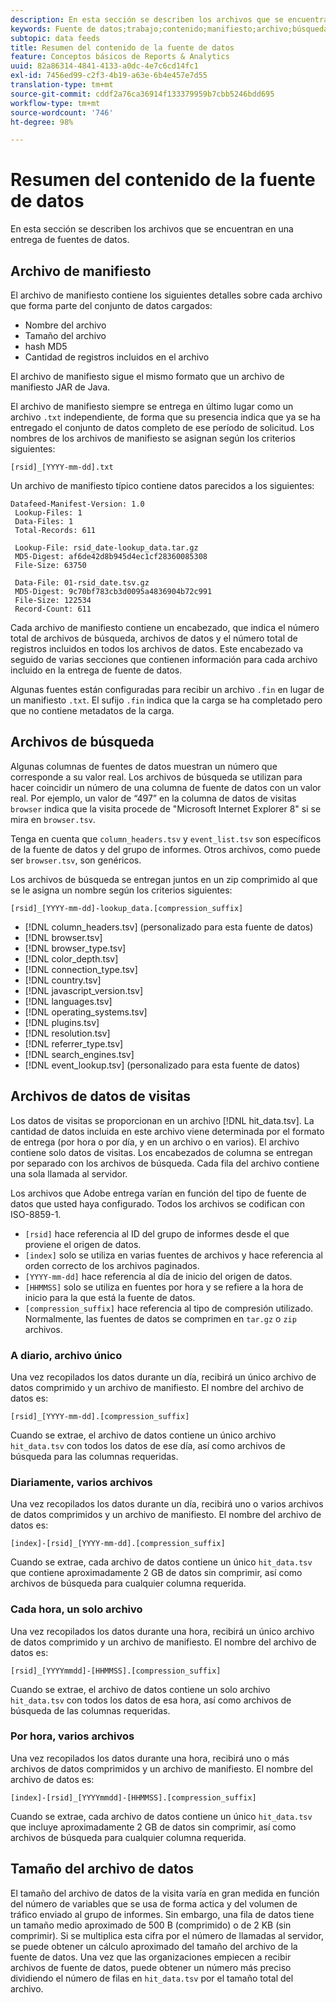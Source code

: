 ```yaml
---
description: En esta sección se describen los archivos que se encuentran en una entrega de fuentes de datos.
keywords: Fuente de datos;trabajo;contenido;manifiesto;archivo;búsqueda;datos de visitas;contenido de entrega
subtopic: data feeds
title: Resumen del contenido de la fuente de datos
feature: Conceptos básicos de Reports & Analytics
uuid: 82a86314-4841-4133-a0dc-4e7c6cd14fc1
exl-id: 7456ed99-c2f3-4b19-a63e-6b4e457e7d55
translation-type: tm+mt
source-git-commit: cddf2a76ca36914f133379959b7cbb5246bdd695
workflow-type: tm+mt
source-wordcount: '746'
ht-degree: 98%

---
```


# Resumen del contenido de la fuente de datos

En esta sección se describen los archivos que se encuentran en una entrega de fuentes de datos.

## Archivo de manifiesto

El archivo de manifiesto contiene los siguientes detalles sobre cada archivo que forma parte del conjunto de datos cargados:

* Nombre del archivo
* Tamaño del archivo
* hash MD5
* Cantidad de registros incluidos en el archivo

El archivo de manifiesto sigue el mismo formato que un archivo de manifiesto JAR de Java.

El archivo de manifiesto siempre se entrega en último lugar como un archivo `.txt` independiente, de forma que su presencia indica que ya se ha entregado el conjunto de datos completo de ese período de solicitud. Los nombres de los archivos de manifiesto se asignan según los criterios siguientes:

```text
[rsid]_[YYYY-mm-dd].txt
```

Un archivo de manifiesto típico contiene datos parecidos a los siguientes:

```text
Datafeed-Manifest-Version: 1.0
 Lookup-Files: 1
 Data-Files: 1
 Total-Records: 611

 Lookup-File: rsid_date-lookup_data.tar.gz
 MD5-Digest: af6de42d8b945d4ec1cf28360085308
 File-Size: 63750

 Data-File: 01-rsid_date.tsv.gz
 MD5-Digest: 9c70bf783cb3d0095a4836904b72c991
 File-Size: 122534
 Record-Count: 611
```

Cada archivo de manifiesto contiene un encabezado, que indica el número total de archivos de búsqueda, archivos de datos y el número total de registros incluidos en todos los archivos de datos. Este encabezado va seguido de varias secciones que contienen información para cada archivo incluido en la entrega de fuente de datos.

Algunas fuentes están configuradas para recibir un archivo `.fin` en lugar de un manifiesto `.txt`. El sufijo `.fin` indica que la carga se ha completado pero que no contiene metadatos de la carga.

## Archivos de búsqueda

Algunas columnas de fuentes de datos muestran un número que corresponde a su valor real. Los archivos de búsqueda se utilizan para hacer coincidir un número de una columna de fuente de datos con un valor real. Por ejemplo, un valor de “497” en la columna de datos de visitas `browser` indica que la visita procede de &quot;Microsoft Internet Explorer 8&quot; si se mira en `browser.tsv`.

Tenga en cuenta que `column_headers.tsv` y `event_list.tsv` son específicos de la fuente de datos y del grupo de informes. Otros archivos, como puede ser `browser.tsv`, son genéricos.

Los archivos de búsqueda se entregan juntos en un zip comprimido al que se le asigna un nombre según los criterios siguientes:

```text
[rsid]_[YYYY-mm-dd]-lookup_data.[compression_suffix]
```

* [!DNL column_headers.tsv] (personalizado para esta fuente de datos)
* [!DNL browser.tsv]
* [!DNL browser_type.tsv]
* [!DNL color_depth.tsv]
* [!DNL connection_type.tsv]
* [!DNL country.tsv]
* [!DNL javascript_version.tsv]
* [!DNL languages.tsv]
* [!DNL operating_systems.tsv]
* [!DNL plugins.tsv]
* [!DNL resolution.tsv]
* [!DNL referrer_type.tsv]
* [!DNL search_engines.tsv]
* [!DNL event_lookup.tsv] (personalizado para esta fuente de datos)

## Archivos de datos de visitas

Los datos de visitas se proporcionan en un archivo [!DNL hit_data.tsv]. La cantidad de datos incluida en este archivo viene determinada por el formato de entrega (por hora o por día, y en un archivo o en varios). El archivo contiene solo datos de visitas. Los encabezados de columna se entregan por separado con los archivos de búsqueda. Cada fila del archivo contiene una sola llamada al servidor.

Los archivos que Adobe entrega varían en función del tipo de fuente de datos que usted haya configurado. Todos los archivos se codifican con ISO-8859-1.

* `[rsid]` hace referencia al ID del grupo de informes desde el que proviene el origen de datos.
* `[index]` solo se utiliza en varias fuentes de archivos y hace referencia al orden correcto de los archivos paginados.
* `[YYYY-mm-dd]` hace referencia al día de inicio del origen de datos.
* `[HHMMSS]` solo se utiliza en fuentes por hora y se refiere a la hora de inicio para la que está la fuente de datos.
* `[compression_suffix]` hace referencia al tipo de compresión utilizado. Normalmente, las fuentes de datos se comprimen en `tar.gz` o `zip` archivos.

### A diario, archivo único

Una vez recopilados los datos durante un día, recibirá un único archivo de datos comprimido y un archivo de manifiesto. El nombre del archivo de datos es:

`[rsid]_[YYYY-mm-dd].[compression_suffix]`

Cuando se extrae, el archivo de datos contiene un único archivo `hit_data.tsv` con todos los datos de ese día, así como archivos de búsqueda para las columnas requeridas.

### Diariamente, varios archivos

Una vez recopilados los datos durante un día, recibirá uno o varios archivos de datos comprimidos y un archivo de manifiesto. El nombre del archivo de datos es:

`[index]-[rsid]_[YYYY-mm-dd].[compression_suffix]`

Cuando se extrae, cada archivo de datos contiene un único `hit_data.tsv` que contiene aproximadamente 2 GB de datos sin comprimir, así como archivos de búsqueda para cualquier columna requerida.

### Cada hora, un solo archivo

Una vez recopilados los datos durante una hora, recibirá un único archivo de datos comprimido y un archivo de manifiesto. El nombre del archivo de datos es:

`[rsid]_[YYYYmmdd]-[HHMMSS].[compression_suffix]`

Cuando se extrae, el archivo de datos contiene un solo archivo `hit_data.tsv` con todos los datos de esa hora, así como archivos de búsqueda de las columnas requeridas.

### Por hora, varios archivos

Una vez recopilados los datos durante una hora, recibirá uno o más archivos de datos comprimidos y un archivo de manifiesto. El nombre del archivo de datos es:

`[index]-[rsid]_[YYYYmmdd]-[HHMMSS].[compression_suffix]`

Cuando se extrae, cada archivo de datos contiene un único `hit_data.tsv` que incluye aproximadamente 2 GB de datos sin comprimir, así como archivos de búsqueda para cualquier columna requerida.

## Tamaño del archivo de datos

El tamaño del archivo de datos de la visita varía en gran medida en función del número de variables que se usa de forma actica y del volumen de tráfico enviado al grupo de informes. Sin embargo, una fila de datos tiene un tamaño medio aproximado de 500 B (comprimido) o de 2 KB (sin comprimir). Si se multiplica esta cifra por el número de llamadas al servidor, se puede obtener un cálculo aproximado del tamaño del archivo de la fuente de datos. Una vez que las organizaciones empiecen a recibir archivos de fuente de datos, puede obtener un número más preciso dividiendo el número de filas en `hit_data.tsv` por el tamaño total del archivo.
